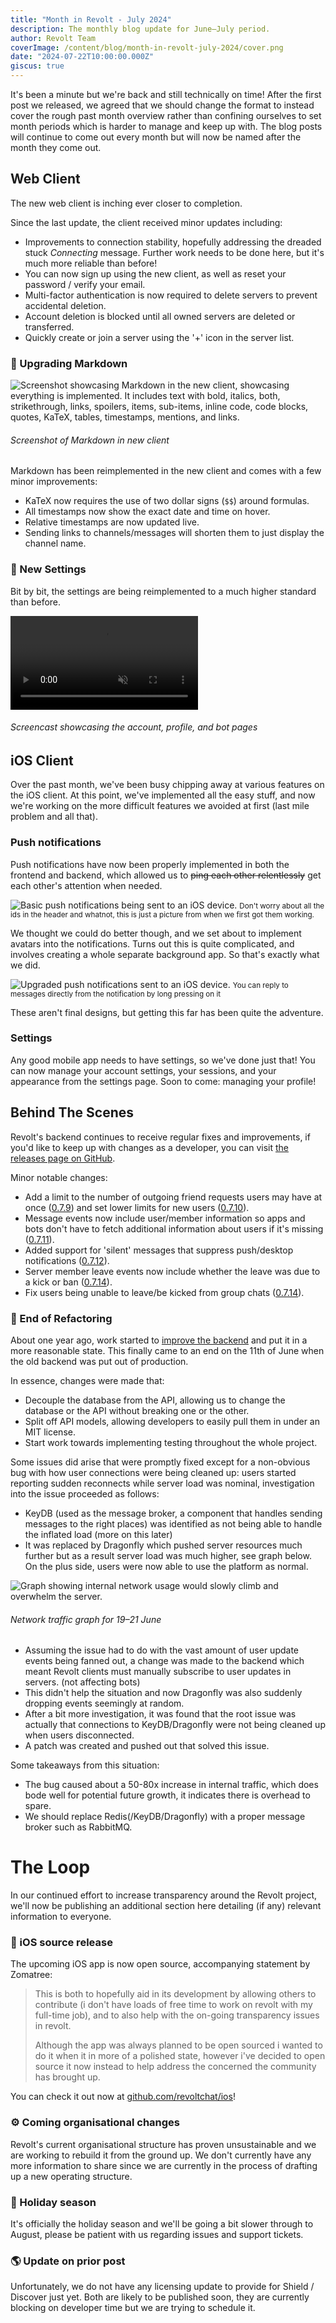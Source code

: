 ```yaml
---
title: "Month in Revolt - July 2024"
description: The monthly blog update for June–July period.
author: Revolt Team
coverImage: /content/blog/month-in-revolt-july-2024/cover.png
date: "2024-07-22T10:00:00.000Z"
giscus: true
---
```


It's been a minute but we're back and still technically on time! After the first post we released, we agreed that we should change the format to instead cover the rough past month overview rather than confining ourselves to set month periods which is harder to manage and keep up with. The blog posts will continue to come out every month but will now be named after the month they come out.

## Web Client

The new web client is inching ever closer to completion.

Since the last update, the client received minor updates including:

-   Improvements to connection stability, hopefully addressing the dreaded stuck _Connecting_ message. Further work needs to be done here, but it's much more reliable than before!
-   You can now sign up using the new client, as well as reset your password / verify your email.
-   Multi-factor authentication is now required to delete servers to prevent accidental deletion. <!-- not compulsary on API -->
-   Account deletion is blocked until all owned servers are deleted or transferred. <!-- not compulsary on API, expand for bots? -->
-   Quickly create or join a server using the '+' icon in the server list.

### 🎨 Upgrading Markdown

![Screenshot showcasing Markdown in the new client, showcasing everything is implemented. It includes text with bold, italics, both, strikethrough, links, spoilers, items, sub-items, inline code, code blocks, quotes, KaTeX, tables, timestamps, mentions, and links.](/content/blog/month-in-revolt-july-2024/web-1.png)

###### Screenshot of Markdown in new client

Markdown has been reimplemented in the new client and comes with a few minor improvements:

-   KaTeX now requires the use of two dollar signs (`$$`) around formulas.
-   All timestamps now show the exact date and time on hover.
-   Relative timestamps are now updated live.
-   Sending links to channels/messages will shorten them to just display the channel name.

### 🚧 New Settings

Bit by bit, the settings are being reimplemented to a much higher standard than before.

<video src="/content/blog/month-in-revolt-july-2024/screencast-settings.webm" autoplay muted loop></video>

###### Screencast showcasing the account, profile, and bot pages

## iOS Client

Over the past month, we've been busy chipping away at various features on the iOS client. At this point, we've implemented all the easy stuff, and now we're working on the more difficult features we avoided at first (last mile problem and all that).

### Push notifications

Push notifications have now been properly implemented in both the frontend and backend, which allowed us to ~~ping each other relentlessly~~ get each other's attention when needed.

![Basic push notifications being sent to an iOS device.](/content/blog/month-in-revolt-july-2024/ios-push-1.png)
<small>Don't worry about all the ids in the header and whatnot, this is just a picture from when we first got them working.</small>

We thought we could do better though, and we set about to implement avatars into the notifications. Turns out this is quite complicated, and involves creating a whole separate background app.
So that's exactly what we did.

![Upgraded push notifications sent to an iOS device.](/content/blog/month-in-revolt-july-2024/ios-push-2.png)
<small>You can reply to messages directly from the notification by long pressing on it</small>

These aren't final designs, but getting this far has been quite the adventure.

### Settings

Any good mobile app needs to have settings, so we've done just that! You can now manage your account settings, your sessions, and your appearance from the settings page. Soon to come: managing your profile!

## Behind The Scenes

Revolt's backend continues to receive regular fixes and improvements, if you'd like to keep up with changes as a developer, you can visit [the releases page on GitHub](https://github.com/revoltchat/backend/releases).

Minor notable changes:

-   Add a limit to the number of outgoing friend requests users may have at once ([0.7.9](https://github.com/revoltchat/backend/releases/tag/20240623-1)) and set lower limits for new users ([0.7.10](https://github.com/revoltchat/backend/releases/tag/20240625-1)).
-   Message events now include user/member information so apps and bots don't have to fetch additional information about users if it's missing ([0.7.11](https://github.com/revoltchat/backend/releases/tag/20240625-2)).
-   Added support for 'silent' messages that suppress push/desktop notifications ([0.7.12](https://github.com/revoltchat/backend/releases/tag/20240626-1)).
-   Server member leave events now include whether the leave was due to a kick or ban ([0.7.14](https://github.com/revoltchat/backend/releases/tag/20240710-1)).
-   Fix users being unable to leave/be kicked from group chats ([0.7.14](https://github.com/revoltchat/backend/releases/tag/20240710-1)).

### 🔧 End of Refactoring

About one year ago, work started to [improve the backend](https://github.com/revoltchat/backend/issues/239) and put it in a more reasonable state. This finally came to an end on the 11th of June when the old backend was put out of production.

In essence, changes were made that:

-   Decouple the database from the API, allowing us to change the database or the API without breaking one or the other.
-   Split off API models, allowing developers to easily pull them in under an MIT license.
-   Start work towards implementing testing throughout the whole project.

Some issues did arise that were promptly fixed except for a non-obvious bug with how user connections were being cleaned up: users started reporting sudden reconnects while server load was nominal, investigation into the issue proceeded as follows:

-   KeyDB (used as the message broker, a component that handles sending messages to the right places) was identified as not being able to handle the inflated load (more on this later)
-   It was replaced by Dragonfly which pushed server resources much further but as a result server load was much higher, see graph below. On the plus side, users were now able to use the platform as normal.

![Graph showing internal network usage would slowly climb and overwhelm the server.](/content/blog/month-in-revolt-july-2024/internal-network-traffic.png)

###### Network traffic graph for 19–21 June

-   Assuming the issue had to do with the vast amount of user update events being fanned out, a change was made to the backend which meant Revolt clients must manually subscribe to user updates in servers. (not affecting bots)
-   This didn't help the situation and now Dragonfly was also suddenly dropping events seemingly at random.
-   After a bit more investigation, it was found that the root issue was actually that connections to KeyDB/Dragonfly were not being cleaned up when users disconnected.
-   A patch was created and pushed out that solved this issue.

Some takeaways from this situation:

-   The bug caused about a 50-80x increase in internal traffic, which does bode well for potential future growth, it indicates there is overhead to spare.
-   We should replace Redis(/KeyDB/Dragonfly) with a proper message broker such as RabbitMQ.

# The Loop

In our continued effort to increase transparency around the Revolt project, we'll now be publishing an additional section here detailing (if any) relevant information to everyone.

### 📱 iOS source release

The upcoming iOS app is now open source, accompanying statement by Zomatree:

> This is both to hopefully aid in its development by allowing others to contribute (i don't have loads of free time to work on revolt with my full-time job), and to also help with the on-going transparency issues in revolt.
>
> Although the app was always planned to be open sourced i wanted to do it when it in more of a polished state, however i've decided to open source it now instead to help address the concerned the community has brought up.

You can check it out now at [github.com/revoltchat/ios](https://github.com/revoltchat/ios)!

### ⚙️ Coming organisational changes

Revolt's current organisational structure has proven unsustainable and we are working to rebuild it from the ground up. We don't currently have any more information to share since we are currently in the process of drafting up a new operating structure.

### 🚶 Holiday season

It's officially the holiday season and we'll be going a bit slower through to August, please be patient with us regarding issues and support tickets.

### 🌎 Update on prior post

Unfortunately, we do not have any licensing update to provide for Shield / Discover just yet. Both are likely to be published soon, they are currently blocking on developer time but we are trying to schedule it.
